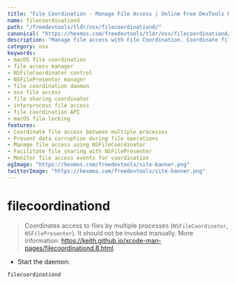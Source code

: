 ```yaml
---
title: "File Coordination - Manage File Access | Online Free DevTools by Hexmos"
name: filecoordinationd
path: "/freedevtools/tldr/osx/filecoordinationd/"
canonical: "https://hexmos.com/freedevtools/tldr/osx/filecoordinationd/"
description: "Manage file access with File Coordination. Coordinate file operations between processes and prevent data corruption. Free online tool, no registration required."
category: osx
keywords:
- macOS file coordination
- file access manager
- NSFileCoordinator control
- NSFilePresenter manager
- file coordination daemon
- osx file access
- file sharing coordinator
- interprocess file access
- file coordination API
- macOS file locking
features:
- Coordinate file access between multiple processes
- Prevent data corruption during file operations
- Manage file access using NSFileCoordinator
- Facilitate file sharing with NSFilePresenter
- Monitor file access events for coordination
ogImage: "https://hexmos.com/freedevtools/site-banner.png"
twitterImage: "https://hexmos.com/freedevtools/site-banner.png"
---
```


# filecoordinationd

> Coordinates access to files by multiple processes (`NSFileCoordinator`, `NSFilePresenter`).
> It should not be invoked manually.
> More information: <https://keith.github.io/xcode-man-pages/filecoordinationd.8.html>.

- Start the daemon:

`filecoordinationd`

